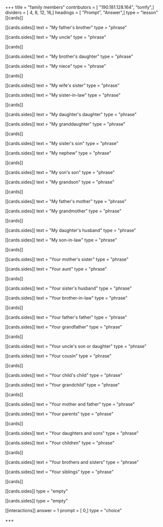 +++
title = "family members"
contributors = [ "190.181.128.164", "tomfy",]
dividers = [ 4, 8, 12, 16,]
headings = [ "Prompt", "Answer",]
type = "lesson"
[[cards]]

[[cards.sides]]
text = "My father's brother"
type = "phrase"

[[cards.sides]]
text = "My uncle"
type = "phrase"

[[cards]]

[[cards.sides]]
text = "My brother's daughter"
type = "phrase"

[[cards.sides]]
text = "My niece"
type = "phrase"

[[cards]]

[[cards.sides]]
text = "My wife's sister"
type = "phrase"

[[cards.sides]]
text = "My sister-in-law"
type = "phrase"

[[cards]]

[[cards.sides]]
text = "My daughter's daughter"
type = "phrase"

[[cards.sides]]
text = "My granddaughter"
type = "phrase"

[[cards]]

[[cards.sides]]
text = "My sister's son"
type = "phrase"

[[cards.sides]]
text = "My nephew"
type = "phrase"

[[cards]]

[[cards.sides]]
text = "My son's son"
type = "phrase"

[[cards.sides]]
text = "My grandson"
type = "phrase"

[[cards]]

[[cards.sides]]
text = "My father's mother"
type = "phrase"

[[cards.sides]]
text = "My grandmother"
type = "phrase"

[[cards]]

[[cards.sides]]
text = "My daughter's husband"
type = "phrase"

[[cards.sides]]
text = "My son-in-law"
type = "phrase"

[[cards]]

[[cards.sides]]
text = "Your mother's sister"
type = "phrase"

[[cards.sides]]
text = "Your aunt"
type = "phrase"

[[cards]]

[[cards.sides]]
text = "Your sister's husband"
type = "phrase"

[[cards.sides]]
text = "Your brother-in-law"
type = "phrase"

[[cards]]

[[cards.sides]]
text = "Your father's father"
type = "phrase"

[[cards.sides]]
text = "Your grandfather"
type = "phrase"

[[cards]]

[[cards.sides]]
text = "Your uncle's son or daughter"
type = "phrase"

[[cards.sides]]
text = "Your cousin"
type = "phrase"

[[cards]]

[[cards.sides]]
text = "Your child's child"
type = "phrase"

[[cards.sides]]
text = "Your grandchild"
type = "phrase"

[[cards]]

[[cards.sides]]
text = "Your mother and father"
type = "phrase"

[[cards.sides]]
text = "Your parents"
type = "phrase"

[[cards]]

[[cards.sides]]
text = "Your daughters and sons"
type = "phrase"

[[cards.sides]]
text = "Your children"
type = "phrase"

[[cards]]

[[cards.sides]]
text = "Your brothers and sisters"
type = "phrase"

[[cards.sides]]
text = "Your siblings"
type = "phrase"

[[cards]]

[[cards.sides]]
type = "empty"

[[cards.sides]]
type = "empty"

[[interactions]]
answer = 1
prompt = [ 0,]
type = "choice"

+++
